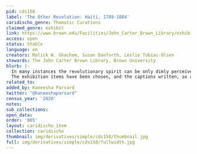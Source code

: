 ```yaml
---
pid: cds158
label: 'The Other Revolution: Haiti, 1789-1804'
caridischo_genre: Thematic Curations
claimed_genre: exhibit
link: https://www.brown.edu/Facilities/John_Carter_Brown_Library/exhibitions/haitian/index.html
access: open
status: Stable
language: en
creators: Malick W. Ghachem, Susan Danforth, Leslie Tobias-Olsen
stewards: The John Carter Brown Library, Brown University
blurb: |-
  In many instances the revolutionary spirit can be only dimly perceived through the eye-witness accounts and recollections of literate white colonists and free people of color, but it is there all the same.
  The exhibition items have been chosen, and the captions written, so as to provide a running narrative of the Haitian Revolution.
related_to:
added_by: Kaneesha Parsard
twitter: "@kaneeshaparsard"
census_year: '2020'
notes:
sub_collections:
open_data:
order: '065'
layout: caridischo_item
collection: caridischo
thumbnail: img/derivatives/simple/cds158/thumbnail.jpg
full: img/derivatives/simple/cds158/fullwidth.jpg
---
```

